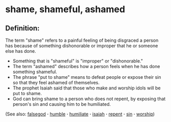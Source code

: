 # shame, shameful, ashamed #

## Definition: ##

The term "shame" refers to a painful feeling of being disgraced a person has because of something dishonorable or improper that he or someone else has done.

* Something that is "shameful" is "improper" or "dishonorable."
* The term "ashamed" describes how a person feels when he has done something shameful.
* The phrase "put to shame" means to defeat people or expose their sin so that they feel ashamed of themselves.
* The prophet Isaiah said that those who make and worship idols will be put to shame.
* God can bring shame to a person who does not repent, by exposing that person's sin and causing him to be humiliated.

(See also: [falsegod](../kt/falsegod.md) **·** [humble](../other/humble.md) **·** [humiliate](../other/humiliate.md) **·** [isaiah](../other/isaiah.md) **·** [repent](../kt/repent.md) **·** [sin](../kt/sin.md) **·** [worship](../kt/worship.md)) 

